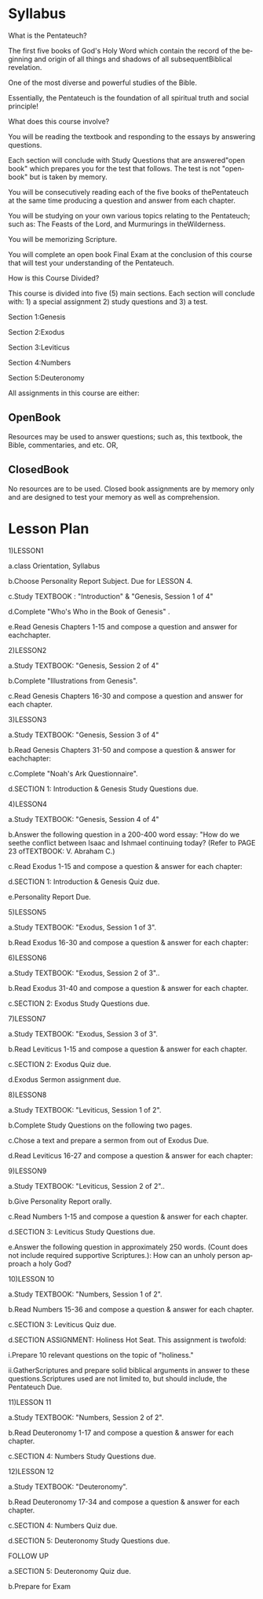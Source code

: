 <h1><span lang='en'>Syllabus </span></h1>
<p><span lang='en'>What is the Pentateuch? </span></p>
<p><span lang='en'>The first five books of God&apos;s Holy Word which contain the record of the beginning and origin of all things and shadows of all subsequentBiblical revelation. </span></p>
<p><span lang='en'>One of the most diverse and powerful studies of the Bible. </span></p>
<p><span lang='en'>Essentially&#44; the Pentateuch is the foundation of all spiritual truth and social principle! </span></p>
<p><span lang='en'>What does this course involve? </span></p>
<p><span lang='en'>You will be reading the textbook and responding to the essays by answering questions. </span></p>
<p><span lang='en'>Each section will conclude with Study Questions that are answered&quot;open book&quot; which prepares you for the test that follows. The test is not &quot;openbook&quot; but is taken by memory. </span></p>
<p><span lang='en'>You will be consecutively reading each of the five books of thePentateuch at the same time producing a question and answer from each chapter. </span></p>
<p><span lang='en'>You will be studying on your own various topics relating to the Pentateuch; such as: The Feasts of the Lord&#44; and Murmurings in theWilderness. </span></p>
<p><span lang='en'>You will be memorizing Scripture. </span></p>
<p><span lang='en'>You will complete an open book Final Exam at the conclusion of this course that will test your understanding of the Pentateuch. </span></p>
<p><span lang='en'>How is this Course Divided? </span></p>
<p><span lang='en'>This course is divided into five (5) main sections. Each section will conclude with: 1) a special assignment 2) study questions and 3) a test. </span></p>
<p><span lang='en'>Section 1:Genesis </span></p>
<p><span lang='en'>Section 2:Exodus </span></p>
<p><span lang='en'>Section 3:Leviticus </span></p>
<p><span lang='en'>Section 4:Numbers </span></p>
<p><span lang='en'>Section 5:Deuteronomy </span></p>
<p><span lang='en'>All assignments in this course are either: </span></p>
<h2><span lang='en'>OpenBook </span></h2>
<p><span lang='en'>Resources may be used to answer questions; such as&#44; this textbook&#44; the Bible&#44; commentaries&#44; and etc. OR&#44; </span></p>
<h2><span lang='en'>ClosedBook </span></h2>
<p><span lang='en'>No resources are to be used. Closed book assignments are by memory only and are designed to test your memory as well as comprehension. </span></p>

<h1><span lang='en'>Lesson Plan </span></h1>
<p><span lang='en'>1)LESSON1 </span></p>
<p><span lang='en'>a.class Orientation&#44; Syllabus </span></p>
<p><span lang='en'>b.Choose Personality Report Subject. Due for LESSON 4. </span></p>
<p><span lang='en'>c.Study TEXTBOOK : &quot;Introduction&quot; &amp; &quot;Genesis&#44; Session 1 of 4&quot; </span></p>
<p><span lang='en'>d.Complete &quot;Who&apos;s Who in the Book of Genesis&quot; . </span></p>
<p><span lang='en'>e.Read Genesis Chapters 1-15 and compose a question and answer for eachchapter. </span></p>
<p><span lang='en'>2)LESSON2 </span></p>
<p><span lang='en'>a.Study TEXTBOOK: &quot;Genesis&#44; Session 2 of 4&quot; </span></p>
<p><span lang='en'>b.Complete &quot;Illustrations from Genesis&quot;. </span></p>
<p><span lang='en'>c.Read Genesis Chapters 16-30 and compose a question and answer for each chapter. </span></p>
<p><span lang='en'>3)LESSON3 </span></p>
<p><span lang='en'>a.Study TEXTBOOK: &quot;Genesis&#44; Session 3 of 4&quot; </span></p>
<p><span lang='en'>b.Read Genesis Chapters 31-50 and compose a question &amp; answer for eachchapter: </span></p>
<p><span lang='en'>c.Complete &quot;Noah&apos;s Ark Questionnaire&quot;. </span></p>
<p><span lang='en'>d.SECTION 1: Introduction &amp; Genesis Study Questions due. </span></p>
<p><span lang='en'>4)LESSON4 </span></p>
<p><span lang='en'>a.Study TEXTBOOK: &quot;Genesis&#44; Session 4 of 4&quot; </span></p>
<p><span lang='en'>b.Answer the following question in a 200-400 word essay: &quot;How do we seethe conflict between Isaac and Ishmael continuing today? (Refer to PAGE 23 ofTEXTBOOK: V. Abraham C.) </span></p>
<p><span lang='en'>c.Read Exodus 1-15 and compose a question &amp; answer for each chapter: </span></p>
<p><span lang='en'>d.SECTION 1: Introduction &amp; Genesis Quiz due. </span></p>
<p><span lang='en'>e.Personality Report Due. </span></p>
<p><span lang='en'>5)LESSON5 </span></p>
<p><span lang='en'>a.Study TEXTBOOK: &quot;Exodus&#44; Session 1 of 3&quot;. </span></p>
<p><span lang='en'>b.Read Exodus 16-30 and compose a question &amp; answer for each chapter: </span></p>
<p><span lang='en'>6)LESSON6 </span></p>
<p><span lang='en'>a.Study TEXTBOOK: &quot;Exodus&#44; Session 2 of 3&quot;.. </span></p>
<p><span lang='en'>b.Read Exodus 31-40 and compose a question &amp; answer for each chapter. </span></p>
<p><span lang='en'>c.SECTION 2: Exodus Study Questions due. </span></p>
<p><span lang='en'>7)LESSON7 </span></p>
<p><span lang='en'>a.Study TEXTBOOK: &quot;Exodus&#44; Session 3 of 3&quot;. </span></p>
<p><span lang='en'>b.Read Leviticus 1-15 and compose a question &amp; answer for each chapter. </span></p>
<p><span lang='en'>c.SECTION 2: Exodus Quiz due. </span></p>
<p><span lang='en'>d.Exodus Sermon assignment due. </span></p>
<p><span lang='en'>8)LESSON8 </span></p>
<p><span lang='en'>a.Study TEXTBOOK: &quot;Leviticus&#44; Session 1 of 2&quot;. </span></p>
<p><span lang='en'>b.Complete Study Questions on the following two pages. </span></p>
<p><span lang='en'>c.Chose a text and prepare a sermon from out of Exodus Due. </span></p>
<p><span lang='en'>d.Read Leviticus 16-27 and compose a question &amp; answer for each chapter: </span></p>
<p><span lang='en'>9)LESSON9 </span></p>
<p><span lang='en'>a.Study TEXTBOOK: &quot;Leviticus&#44; Session 2 of 2&quot;.. </span></p>
<p><span lang='en'>b.Give Personality Report orally. </span></p>
<p><span lang='en'>c.Read Numbers 1-15 and compose a question &amp; answer for each chapter. </span></p>
<p><span lang='en'>d.SECTION 3: Leviticus Study Questions due. </span></p>
<p><span lang='en'>e.Answer the following question in approximately 250 words. (Count does not include required supportive Scriptures.): How can an unholy person approach a holy God? </span></p>
<p><span lang='en'>10)LESSON 10 </span></p>
<p><span lang='en'>a.Study TEXTBOOK: &quot;Numbers&#44; Session 1 of 2&quot;. </span></p>
<p><span lang='en'>b.Read Numbers 15-36 and compose a question &amp; answer for each chapter. </span></p>
<p><span lang='en'>c.SECTION 3: Leviticus Quiz due. </span></p>
<p><span lang='en'>d.SECTION ASSIGNMENT: Holiness Hot Seat. This assignment is twofold: </span></p>
<p><span lang='en'>i.Prepare 10 relevant questions on the topic of &quot;holiness.&quot; </span></p>
<p><span lang='en'>ii.GatherScriptures and prepare solid biblical arguments in answer to these questions.Scriptures used are not limited to&#44; but should include&#44; the Pentateuch Due. </span></p>
<p><span lang='en'>11)LESSON 11 </span></p>
<p><span lang='en'>a.Study TEXTBOOK: &quot;Numbers&#44; Session 2 of 2&quot;. </span></p>
<p><span lang='en'>b.Read Deuteronomy 1-17 and compose a question &amp; answer for each chapter. </span></p>
<p><span lang='en'>c.SECTION 4: Numbers Study Questions due. </span></p>
<p><span lang='en'>12)LESSON 12 </span></p>
<p><span lang='en'>a.Study TEXTBOOK: &quot;Deuteronomy&quot;. </span></p>
<p><span lang='en'>b.Read Deuteronomy 17-34 and compose a question &amp; answer for each chapter. </span></p>
<p><span lang='en'>c.SECTION 4: Numbers Quiz due. </span></p>
<p><span lang='en'>d.SECTION 5: Deuteronomy Study Questions due. </span></p>
<p><span lang='en'>FOLLOW UP </span></p>
<p><span lang='en'>a.SECTION 5: Deuteronomy Quiz due. </span></p>
<p><span lang='en'>b.Prepare for Exam </span></p></div><div id='sec-15'>
